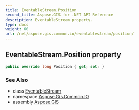 ```yaml
---
title: EventableStream.Position
second_title: Aspose.GIS for .NET API Reference
description: EventableStream property. 
type: docs
weight: 60
url: /net/aspose.gis.common.io/eventablestream/position/
---
```

## EventableStream.Position property

```csharp
public override long Position { get; set; }
```

### See Also

* class [EventableStream](../)
* namespace [Aspose.Gis.Common.IO](../../eventablestream/)
* assembly [Aspose.GIS](../../../)


